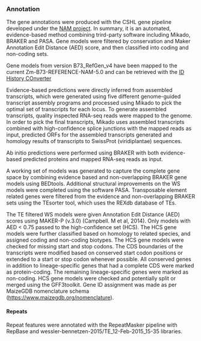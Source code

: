 ### Annotation

The gene annotations were produced with the CSHL gene pipeline developed under the [NAM project](https://nam-genomes.org). 
In summary, it is an automated, evidence-based method combining trird-party software including Mikado, BRAKER and PASA. 
Gene models were filtered by conservation and Maker Annotation Edit Distance (AED) score, 
and then classified into coding and non-coding sets.

Gene models from version B73_RefGen_v4 have been mapped to the current Zm-B73-REFERENCE-NAM-5.0 and can be retrieved with the
[ID History COnverter](http://plants.ensembl.org/Oryza_sativa/Tools/IDMapper)

Evidence-based predictions were directly inferred from assembled transcripts, which were generated using five different genome-guided transcript assembly programs and processed using Mikado to pick the optimal set of transcripts for each locus. To generate assembled transcripts, quality inspected RNA-seq reads were mapped to the genome. In order to pick the final transcripts, Mikado uses assembled transcripts combined with high-confidence splice junctions with the mapped reads as input, predicted ORFs for the assembled transcripts generated and homology results of transcripts to SwissProt (viridiplantae) sequences.

Ab initio predictions were performed using BRAKER with both evidence-based predicted proteins and mapped RNA-seq reads as input. 

A working set of models was generated to capture the complete gene space by combining evidence based and non-overlapping BRAKER gene models using BEDtools. Additional structural improvements on the WS models were completed using the software PASA. Transposable element related genes were filtered from the evidence and non-overlapping BRAKER sets using the TEsorter tool, which uses the REXdb database of TEs.

The TE filtered WS models were given Annotation Edit Distance (AED) scores using MAKER-P (v.3.0) (Campbell. M et al, 2014). Only models with AED < 0.75 passed to the high-confidence set (HCS). The HCS gene models were further classified based on homology to related species, and assigned coding and non-coding biotypes. The HCS gene models were checked for missing start and stop codons. The CDS boundaries of the transcripts were modified based on conserved start codon positions or extended to a start or stop codon whenever possible. All conserved genes in addition to lineage-specific genes that had a complete CDS were marked as protein-coding. The remaining lineage-specific genes were marked as non-coding. HCS gene models were checked and potentially split or merged using the GFF3toolkit. Gene ID assignment was made as per MaizeGDB nomenclature schema (https://www.maizegdb.org/nomenclature). 

#### Repeats

Repeat features were annotated with the RepeatMasker pipeline with 
RepBase and wessler-bennetzen-2015/TE_12-Feb-2015_15-35 libraries.
